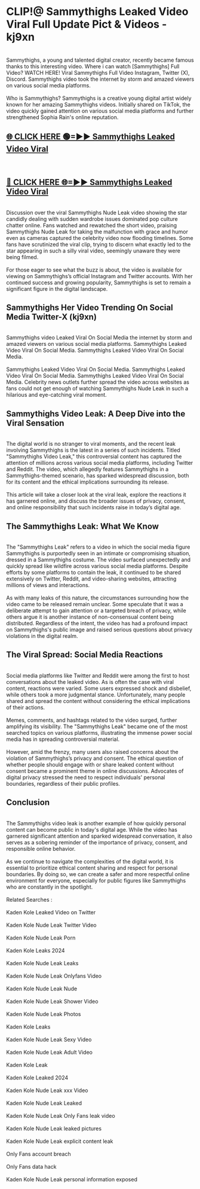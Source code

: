 # CLIP!@ Sammythighs Leaked Video Viral Full Update Pict & Videos - kj9xn
<br>
Sammythighs, a young and talented digital creator, recently became famous thanks to this interesting video. Where i can watch [Sammythighs] Full Video? WATCH HERE! Viral Sammythighs Full Video Instagram, Twitter (X), Discord. Sammythighs video took the internet by storm and amazed viewers on various social media platforms.
<br><br>
Who is Sammythighs? Sammythighs is a creative young digital artist widely known for her amazing Sammythighs videos. Initially shared on TikTok, the video quickly gained attention on various social media platforms and further strengthened Sophia Rain's online reputation.
<br>
<h2><a href="https://bestclip.site?title=Sammythighs">🌐 CLICK HERE 🟢=►► Sammythighs Leaked Video Viral</a></h2>
<br>
<h2><a href="https://bestclip.site?title=Sammythighs">🔴 CLICK HERE 🌐=►► Sammythighs Leaked Video Viral</a></h2>
<br>
Discussion over the viral Sammythighs Nude Leak video showing the star candidly dealing with sudden wardrobe issues dominated pop culture chatter online. Fans watched and rewatched the short video, praising Sammythighs Nude Leak for taking the malfunction with grace and humor even as cameras captured the celebrity video now flooding timelines. Some fans have scrutinized the viral clip, trying to discern what exactly led to the star appearing in such a silly viral video, seemingly unaware they were being filmed.
<br><br>
For those eager to see what the buzz is about, the video is available for viewing on Sammythighs’s official Instagram and Twitter accounts. With her continued success and growing popularity, Sammythighs is set to remain a significant figure in the digital landscape.
<br>
<h2>Sammythighs Her Video Trending On Social Media Twitter-X (kj9xn)</h2>
<br>
Sammythighs video Leaked Viral On Social Media the internet by storm and amazed viewers on various social media platforms. Sammythighs Leaked Video Viral On Social Media. Sammythighs Leaked Video Viral On Social Media.
<br><br>
Sammythighs Leaked Video Viral On Social Media. Sammythighs Leaked Video Viral On Social Media. Sammythighs Leaked Video Viral On Social Media. Celebrity news outlets further spread the video across websites as fans could not get enough of watching Sammythighs Nude Leak in such a hilarious and eye-catching viral moment.
<br>
<h2>Sammythighs Video Leak: A Deep Dive into the Viral Sensation</h2>
<br>
The digital world is no stranger to viral moments, and the recent leak involving Sammythighs is the latest in a series of such incidents. Titled "Sammythighs Video Leak," this controversial content has captured the attention of millions across various social media platforms, including Twitter and Reddit. The video, which allegedly features Sammythighs in a Sammythighs-themed scenario, has sparked widespread discussion, both for its content and the ethical implications surrounding its release.
<br><br>
This article will take a closer look at the viral leak, explore the reactions it has garnered online, and discuss the broader issues of privacy, consent, and online responsibility that such incidents raise in today’s digital age.
<br>
<h2>The Sammythighs Leak: What We Know</h2>
<br>
The "Sammythighs Leak" refers to a video in which the social media figure Sammythighs is purportedly seen in an intimate or compromising situation, dressed in a Sammythighs costume. The video surfaced unexpectedly and quickly spread like wildfire across various social media platforms. Despite efforts by some platforms to contain the leak, it continued to be shared extensively on Twitter, Reddit, and video-sharing websites, attracting millions of views and interactions.
<br><br>
As with many leaks of this nature, the circumstances surrounding how the video came to be released remain unclear. Some speculate that it was a deliberate attempt to gain attention or a targeted breach of privacy, while others argue it is another instance of non-consensual content being distributed. Regardless of the intent, the video has had a profound impact on Sammythighs's public image and raised serious questions about privacy violations in the digital realm.
<br>
<h2>The Viral Spread: Social Media Reactions</h2>
<br>
Social media platforms like Twitter and Reddit were among the first to host conversations about the leaked video. As is often the case with viral content, reactions were varied. Some users expressed shock and disbelief, while others took a more judgmental stance. Unfortunately, many people shared and spread the content without considering the ethical implications of their actions.
<br><br>
Memes, comments, and hashtags related to the video surged, further amplifying its visibility. The "Sammythighs Leak" became one of the most searched topics on various platforms, illustrating the immense power social media has in spreading controversial material.
<br><br>
However, amid the frenzy, many users also raised concerns about the violation of Sammythighs’s privacy and consent. The ethical question of whether people should engage with or share leaked content without consent became a prominent theme in online discussions. Advocates of digital privacy stressed the need to respect individuals' personal boundaries, regardless of their public profiles.
<br>
<h2>Conclusion</h2>
<br>
The Sammythighs video leak is another example of how quickly personal content can become public in today's digital age. While the video has garnered significant attention and sparked widespread conversation, it also serves as a sobering reminder of the importance of privacy, consent, and responsible online behavior.
<br><br>
As we continue to navigate the complexities of the digital world, it is essential to prioritize ethical content sharing and respect for personal boundaries. By doing so, we can create a safer and more respectful online environment for everyone, especially for public figures like Sammythighs who are constantly in the spotlight.
<br><br>
Related Searches :
<br><br>
Kaden Kole Leaked Video on Twitter
<br><br>
Kaden Kole Nude Leak Twitter Video
<br><br>
Kaden Kole Nude Leak Porn
<br><br>
Kaden Kole Leaks 2024
<br><br>
Kaden Kole Nude Leak Leaks
<br><br>
Kaden Kole Nude Leak Onlyfans Video
<br><br>
Kaden Kole Nude Leak Nude
<br><br>
Kaden Kole Nude Leak Shower Video
<br><br>
Kaden Kole Nude Leak Photos
<br><br>
Kaden Kole Leaks
<br><br>
Kaden Kole Nude Leak Sexy Video
<br><br>
Kaden Kole Nude Leak Adult Video
<br><br>
Kaden Kole Leak
<br><br>
Kaden Kole Leaked 2024
<br><br>
Kaden Kole Nude Leak xxx Video
<br><br>
Kaden Kole Nude Leak Leaked
<br><br>
Kaden Kole Nude Leak Only Fans leak video
<br><br>
Kaden Kole Nude Leak leaked pictures
<br><br>
Kaden Kole Nude Leak explicit content leak
<br><br>
Only Fans account breach
<br><br>
Only Fans data hack
<br><br>
Kaden Kole Nude Leak personal information exposed